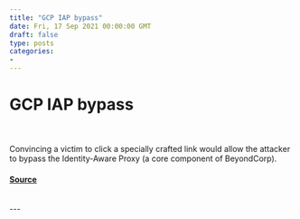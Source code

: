 ```yaml
---
title: "GCP IAP bypass"
date: Fri, 17 Sep 2021 00:00:00 GMT
draft: false
type: posts
categories: 
- 
---
```

# GCP IAP bypass

<br/>

<br/>
Convincing a victim to click a specially crafted link would allow the attacker to bypass the Identity-Aware Proxy (a core component of BeyondCorp).

#### [Source](https://www.cloudvulndb.org/gcp-iap-bypass)

<br/>
---
